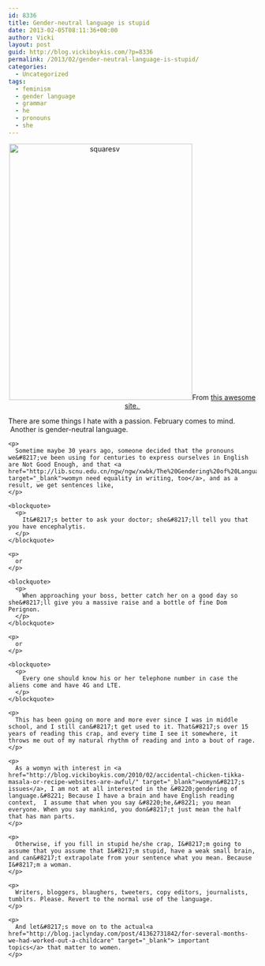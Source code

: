 ```yaml
---
id: 8336
title: Gender-neutral language is stupid
date: 2013-02-05T08:11:36+00:00
author: Vicki
layout: post
guid: http://blog.vickiboykis.com/?p=8336
permalink: /2013/02/gender-neutral-language-is-stupid/
categories:
  - Uncategorized
tags:
  - feminism
  - gender language
  - grammar
  - he
  - pronouns
  - she
---
```

<p style="text-align: center;">
  <a href="http://blog.vickiboykis.com/wp-content/uploads/2013/02/squaresv.jpg"><img class="aligncenter  wp-image-8337" alt="squaresv" src="http://blog.vickiboykis.com/wp-content/uploads/2013/02/squaresv-580x813.jpg" width="371" height="520" /></a>From <a href="http://daserge22.wordpress.com/tag/pop-art/" target="_blank">this awesome site. </a>
</p>

<p style="text-align: center;">
  <p style="text-align: center;">
    <p>
      There are some things I hate with a passion. February comes to mind.  Another is gender-neutral language.
    </p>
    
    <p>
      Sometime maybe 30 years ago, someone decided that the pronouns we&#8217;ve been using for centuries to express ourselves in English are Not Good Enough, and that <a href="http://lib.scnu.edu.cn/ngw/ngw/xwbk/The%20Gendering%20of%20Language%20A%20Comparison%20of%20Gender%20Equality%20in%20Countries%20with%20Gendered%20%20Natural%20Gender%20and%20Genderless%20Languages.pdf" target="_blank">womyn need equality in writing, too</a>, and as a result, we get sentences like,
    </p>
    
    <blockquote>
      <p>
        It&#8217;s better to ask your doctor; she&#8217;ll tell you that you have encephalytis.
      </p>
    </blockquote>
    
    <p>
      or
    </p>
    
    <blockquote>
      <p>
        When approaching your boss, better catch her on a good day so she&#8217;ll give you a massive raise and a bottle of fine Dom Perignon.
      </p>
    </blockquote>
    
    <p>
      or
    </p>
    
    <blockquote>
      <p>
        Every one should know his or her telephone number in case the aliens come and have 4G and LTE.
      </p>
    </blockquote>
    
    <p>
      This has been going on more and more ever since I was in middle school, and I still can&#8217;t get used to it. That&#8217;s over 15 years of reading this crap, and every time I see it somewhere, it throws me out of my natural rhythm of reading and into a bout of rage.
    </p>
    
    <p>
      As a womyn with interest in <a href="http://blog.vickiboykis.com/2010/02/accidental-chicken-tikka-masala-or-recipe-websites-are-awful/" target="_blank">womyn&#8217;s issues</a>, I am not at all interested in the &#8220;gendering of language.&#8221; Because I have a brain and have English reading context,  I assume that when you say &#8220;he,&#8221; you mean everyone. When you say mankind, you don&#8217;t just mean the half that has man parts.
    </p>
    
    <p>
      Otherwise, if you fill in stupid he/she crap, I&#8217;m going to assume that you assume that I&#8217;m stupid, have a weak small brain, and can&#8217;t extrapolate from your sentence what you mean. Because I&#8217;m a woman.
    </p>
    
    <p>
      Writers, bloggers, blaughers, tweeters, copy editors, journalists, tumblrs. Please. Revert to the normal use of the language.
    </p>
    
    <p>
      And let&#8217;s move on to the actual<a href="http://blog.jaclynday.com/post/41362731842/for-several-months-we-had-worked-out-a-childcare" target="_blank"> important topics</a> that matter to women.
    </p>